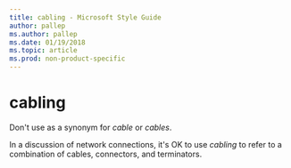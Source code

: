 ```yaml
---
title: cabling - Microsoft Style Guide
author: pallep
ms.author: pallep
ms.date: 01/19/2018
ms.topic: article
ms.prod: non-product-specific
---
```


# cabling

Don't use as a synonym for *cable* or *cables*. 

In a discussion of network connections, it's OK to use *cabling* to refer to a combination of cables, connectors, and terminators.
